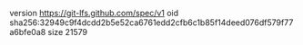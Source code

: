 version https://git-lfs.github.com/spec/v1
oid sha256:32949c9f4dcdd2b5e52ca6761edd2cfb6c1b85f14deed076df579f77a6bfe0a8
size 21579
